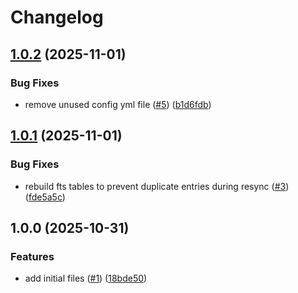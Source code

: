 # Changelog

## [1.0.2](https://github.com/CloudNationHQ/az-cn-go-azurermmcp/compare/v1.0.1...v1.0.2) (2025-11-01)


### Bug Fixes

* remove unused config yml file ([#5](https://github.com/CloudNationHQ/az-cn-go-azurermmcp/issues/5)) ([b1d6fdb](https://github.com/CloudNationHQ/az-cn-go-azurermmcp/commit/b1d6fdb809acf40569a35059afc169d4694b3601))

## [1.0.1](https://github.com/CloudNationHQ/az-cn-go-azurermmcp/compare/v1.0.0...v1.0.1) (2025-11-01)


### Bug Fixes

* rebuild fts tables to prevent duplicate entries during resync ([#3](https://github.com/CloudNationHQ/az-cn-go-azurermmcp/issues/3)) ([fde5a5c](https://github.com/CloudNationHQ/az-cn-go-azurermmcp/commit/fde5a5cca1b061f542511be777a75f41ae986532))

## 1.0.0 (2025-10-31)


### Features

* add initial files ([#1](https://github.com/CloudNationHQ/az-cn-go-azurermmcp/issues/1)) ([18bde50](https://github.com/CloudNationHQ/az-cn-go-azurermmcp/commit/18bde504297c98e7ab815a8b3592dc9bdf4c9383))
